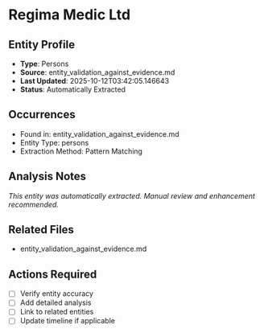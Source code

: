 # Regima Medic Ltd

## Entity Profile
- **Type**: Persons
- **Source**: entity_validation_against_evidence.md
- **Last Updated**: 2025-10-12T03:42:05.146643
- **Status**: Automatically Extracted

## Occurrences
- Found in: entity_validation_against_evidence.md
- Entity Type: persons
- Extraction Method: Pattern Matching

## Analysis Notes
*This entity was automatically extracted. Manual review and enhancement recommended.*

## Related Files
- entity_validation_against_evidence.md

## Actions Required
- [ ] Verify entity accuracy
- [ ] Add detailed analysis
- [ ] Link to related entities
- [ ] Update timeline if applicable
